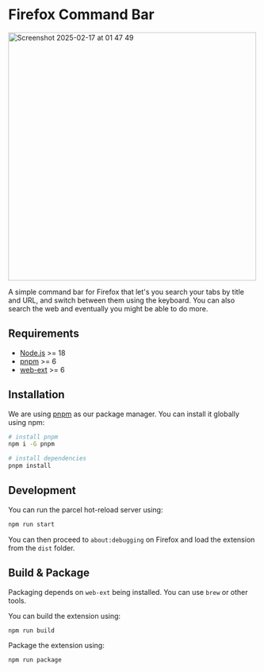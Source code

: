 

# Firefox Command Bar

<img width="500" alt="Screenshot 2025-02-17 at 01 47 49" src="https://github.com/user-attachments/assets/7103b522-bb21-449d-9923-1513f81db83a" />


A simple command bar for Firefox that let's you search your tabs by title and URL, and switch between them using the keyboard.
You can also search the web and eventually you might be able to do more.

## Requirements

- [Node.js](https://nodejs.org/en/) >= 18
- [pnpm](https://pnpm.io/) >= 6
- [web-ext](https://extensionworkshop.com/documentation/develop/getting-started-with-web-ext/) >= 6

## Installation

We are using [pnpm](https://pnpm.io/) as our package manager. You can install it globally using npm:
```bash
# install pnpm
npm i -G pnpm

# install dependencies
pnpm install
```


## Development

You can run the parcel hot-reload server using:

```bash
npm run start
```

You can then proceed to `about:debugging` on Firefox and load the extension from the `dist` folder.


## Build & Package

Packaging depends on `web-ext` being installed. You can use `brew` or other tools.

You can build the extension using:

```bash
npm run build
```

Package the extension using:

```bash
npm run package
```
